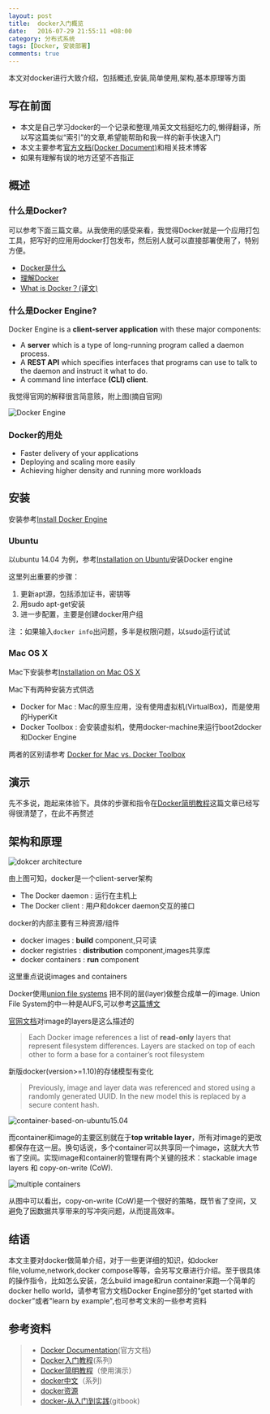 ```yaml
---
layout: post
title:  docker入门概览
date:   2016-07-29 21:55:11 +08:00
category: 分布式系统
tags: [Docker, 安装部署]
comments: true
---
```


本文对docker进行大致介绍，包括概述,安装,简单使用,架构,基本原理等方面

<!-- more -->

## 写在前面

- 本文是自己学习docker的一个记录和整理,啃英文文档挺吃力的,懒得翻译，所以写这篇类似“索引”的文章,希望能帮助和我一样的新手快速入门
- 本文主要参考[官方文档(Docker Document)](https://docs.docker.com/)和相关技术博客
- 如果有理解有误的地方还望不吝指正


## 概述

### 什么是Docker?

可以参考下面三篇文章。从我使用的感受来看，我觉得Docker就是一个应用打包工具，把写好的应用用docker打包发布，然后别人就可以直接部署使用了，特别方便。

- [Docker是什么](http://www.docker.org.cn/book/docker/what-is-docker-16.html)
- [理解Docker](http://www.jianshu.com/p/a75ddf6915e0)
- [What is Docker？(译文)](http://dockone.io/article/1534)



### 什么是Docker Engine?

Docker Engine is a **client-server application** with these major components:

- A **server** which is a type of long-running program called a daemon process.
- A **REST API** which specifies interfaces that programs can use to talk to the daemon and instruct it what to do.
- A command line interface **(CLI) client**.

我觉得官网的解释很言简意赅，附上图(摘自官网)

![Docker Engine](http://blog.qiniu.brianway.site/docker_docker-engine.png)

### Docker的用处

- Faster delivery of your applications
- Deploying and scaling more easily
- Achieving higher density and running more workloads


## 安装

安装参考[Install Docker Engine](https://docs.docker.com/engine/installation/#installation)

### Ubuntu

以ubuntu 14.04 为例，参考[Installation on Ubuntu](https://docs.docker.com/engine/installation/linux/ubuntulinux/)安装Docker engine

这里列出重要的步骤：

1. 更新apt源，包括添加证书，密钥等
2. 用sudo apt-get安装
3. 进一步配置，主要是创建docker用户组

注 ：如果输入`docker info`出问题，多半是权限问题，以sudo运行试试

### Mac OS X

Mac下安装参考[Installation on Mac OS X](https://docs.docker.com/engine/installation/mac/)

Mac下有两种安装方式供选

- Docker for Mac : Mac的原生应用，没有使用虚拟机(VirtualBox)，而是使用的HyperKit
- Docker Toolbox : 会安装虚拟机，使用docker-machine来运行boot2docker 和Docker Engine

两者的区别请参考 [Docker for Mac vs. Docker Toolbox](https://docs.docker.com/docker-for-mac/docker-toolbox/)

## 演示

先不多说，跑起来体验下。具体的步骤和指令在[Docker简明教程](https://blog.saymagic.tech/2015/06/01/learning-docker.html)这篇文章已经写得很清楚了，在此不再赘述


## 架构和原理

![dokcer architecture](http://blog.qiniu.brianway.site/dokcer_architecture.png)

由上图可知，docker是一个client-server架构

- The Docker daemon : 运行在主机上
- The Docker client : 用户和dokcer daemon交互的接口

docker的内部主要有三种资源/组件

- docker images : **build** component,只可读
- docker registries : **distribution** component,images共享库
- docker containers : **run** component


这里重点说说images and containers

Docker使用[union file systems](https://en.wikipedia.org/wiki/UnionFS) 把不同的层(layer)做整合成单一的image. Union File System的中一种是AUFS,可以参考[这篇博文](http://coolshell.cn/articles/17061.html)

[官网文档](https://docs.docker.com/engine/userguide/storagedriver/imagesandcontainers/)对image的layers是这么描述的

> Each Docker image references a list of **read-only** layers that represent filesystem differences. Layers are stacked on top of each other to form a base for a container’s root filesystem

新版docker(version>=1.10)的存储模型有变化

> Previously, image and layer data was referenced and stored using a randomly generated UUID. In the new model this is replaced by a secure content hash.

![container-based-on-ubuntu15.04](http://blog.qiniu.brianway.site/docker_container-based-on-ubuntu.png)

而container和image的主要区别就在于**top writable layer**，所有对image的更改都保存在这一层。换句话说，多个container可以共享同一个image，这就大大节省了空间。实现image和container的管理有两个关键的技术：stackable image layers 和 copy-on-write (CoW).

![multiple containers](http://blog.qiniu.brianway.site/docker_multiple-containers.png)

从图中可以看出，copy-on-write (CoW)是一个很好的策略，既节省了空间，又避免了因数据共享带来的写冲突问题，从而提高效率。


## 结语

本文主要对docker做简单介绍，对于一些更详细的知识，如docker file,volume,network,docker compose等等，会另写文章进行介绍。至于很具体的操作指令，比如怎么安装，怎么build image和run container来跑一个简单的docker hello world，请参考官方文档Docker Engine部分的“get started with docker”或者"learn by example",也可参考文末的一些参考资料


## 参考资料

>* [Docker Documentation](https://docs.docker.com/)(官方文档)
>* [Docker入门教程](http://dockone.io/article/111)(系列)
>* [Docker简明教程](http://blog.saymagic.cn/2015/06/01/learning-docker.html#bqlkp)（使用演示）
>* [docker中文](http://www.docker.org.cn/book/docker/what-is-docker-16.html)（系列)
>* [docker资源](http://www.docker.org.cn/page/resources.html)
>* [docker-从入门到实践](https://yeasy.gitbooks.io/docker_practice/content/)(gitbook)

